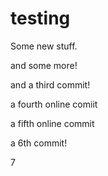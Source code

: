testing
=======
 Some new stuff.

 and some more!

 and a third commit!


a fourth online comiit

a fifth online commit 

a 6th commit!

7

